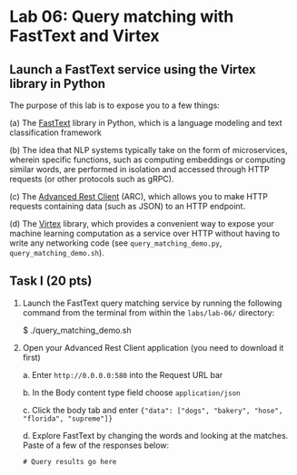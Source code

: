 # Lab 06: Query matching with FastText and Virtex


## Launch a FastText service using the Virtex library in Python
The purpose of this lab is to expose you to a few things:

(a) The [FastText](https://fasttext.cc/docs/en/python-module.html) library in Python, which is a language modeling and text classification framework

(b) The idea that NLP systems typically take on the form of microservices, wherein specific functions, such as computing embeddings or computing similar words, are performed in isolation and accessed through HTTP requests (or other protocols such as gRPC).

(c) The [Advanced Rest Client](https://install.advancedrestclient.com/install) (ARC), which allows you to make HTTP requests containing data (such as JSON) to an HTTP endpoint.

(d) The [Virtex](https://pypi.org/project/virtex/) library, which provides a convenient way to expose your machine learning computation as a service over HTTP without having to write any networking code (see `query_matching_demo.py`, `query_matching_demo.sh`).


## Task I (20 pts)

1. Launch the FastText query matching service by running the following command from the terminal from within the `labs/lab-06/` directory:

    $ ./query_matching_demo.sh

2. Open your Advanced Rest Client application (you need to download it first)

    a. Enter `http://0.0.0.0:580` into the Request URL bar
    
    b. In the Body content type field choose `application/json`

    c. Click the body tab and enter `{"data": ["dogs", "bakery", "hose", "florida", "supreme"]}`

    d. Explore FastText by changing the words and looking at the matches. Paste of a few of the responses below:

    ``` 
    # Query results go here
    ``` 
